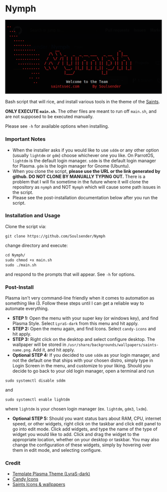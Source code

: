 # Nymph

<img src="assets/logo.png">

Bash script that will rice, and install various tools in the theme of the [Saints](https://saintssec.com).

**ONLY EXECUTE `main.sh`.** The other files are meant to run off `main.sh`, and are not supposed to be executed manually.

Please see `-h` for available options when installing.

### Important Notes
 - When the installer asks if you would like to use `sddm` or any other option (usually `lightdm` or `gdm`) choose whichever one you like. On ParrotOS, `lightdm` is the default login manager. `sddm` is the default login manager for Plasma. `gdm` is the login manager for Gnome (Ubuntu).
 - When you clone the script, **please use the URL or the link generated by github. DO NOT CLONE BY MANUALLY TYPING OUT.** There is a problem that I will fix sometime in the future where it will clone the repository as `nymph` and NOT `Nymph` which will cause some path issues in the script.
 - Please see the post-installation documentation below after you run the script.

### Installation and Usage
Clone the script via:
```
git clone https://github.com/Soulsender/Nymph
```
change directory and execute:
```
cd Nymph/
sudo chmod +x main.sh
sudo ./main.sh
```
and respond to the prompts that will appear. See `-h` for options.

### Post-Install
Plasma isn't very command-line friendly when it comes to automation as something like i3. Follow these steps until I can get a reliable way to automate everything.
 - **STEP 1:** Open the menu with your super key (or windows key), and find Plasma Style. Select `LyraS-dark` from this menu and hit apply. 
 - **STEP 2:** Open the menu again, and find Icons. Select `candy-icons` and hit apply. 
 - **STEP 3:** Right click on the desktop and select configure desktop. The wallpaper will be stored in `/usr/share/backgrounds/wallpapers/saints-name.png`. Add it, and hit apply. 
 - **Optional STEP 4:** If you decided to use `sddm` as your login manager, and not the default one that ships with your chosen distro, simply type in Login Screen in the menu, and customize to your liking. Should you decide to go back to your old login manager, open a terminal and run
 ```
 sudo systemctl disable sddm
 ```
 and 
 ```
sudo systemctl enable lightdm
 ```
 where `lightdm` is your chosen login manager (ex. `lightdm`, `gdm3`, `lxdm`).
 - **Optional STEP 5:** Should you want status bars about RAM, CPU, internet speed, or other widgets, right click on the taskbar and click edit panel to go into edit mode. Click add widgets, and type the name of the type of widget you would like to add. Click and drag the widget to the appropriate location, whether on your desktop or taskbar. You may also change the configuration of these widgets, simply by hovering over them in edit mode, and selecting configure. 

### Credit
 - [Template Plasma Theme (LyraS-dark)](https://github.com/yeyushengfan258/LyraS-kde)
 - [Candy Icons](https://store.kde.org/p/1305251)
 - [Saints Icons & wallpapers](https://github.com/itsjustshepherd)
